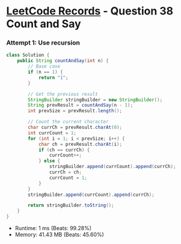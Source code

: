 # [LeetCode Records](../../README.md) - Question 38 Count and Say

### Attempt 1: Use recursion
```java
class Solution {
    public String countAndSay(int n) {
        // Base case
        if (n == 1) {
            return "1";
        }

        // Get the previous result
        StringBuilder stringBuilder = new StringBuilder();
        String prevResult = countAndSay(n - 1);
        int prevSize = prevResult.length();

        // Count the current character
        char currCh = prevResult.charAt(0);
        int currCount = 1;
        for (int i = 1; i < prevSize; i++) {
            char ch = prevResult.charAt(i);
            if (ch == currCh) {
                currCount++;
            } else {
                stringBuilder.append(currCount).append(currCh);
                currCh = ch;
                currCount = 1;
            }
        }
        stringBuilder.append(currCount).append(currCh);

        return stringBuilder.toString();
    }
}
```
- Runtime: 1 ms (Beats: 99.28%)
- Memory: 41.43 MB (Beats: 45.60%)

<br>
